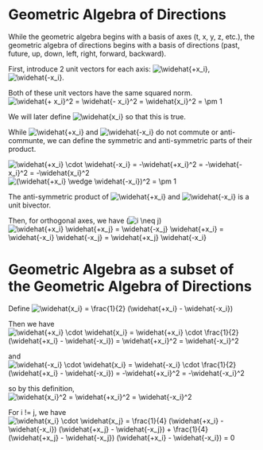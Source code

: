 # Geometric Algebra of Directions

While the geometric algebra begins with a basis of axes (t, x, y, z, etc.), the geometric algebra of directions begins with a basis of directions (past, future, up, down, left, right, forward, backward).

First, introduce 2 unit vectors for each axis: <img src="https://latex.codecogs.com/png.latex?\inline&space;\widehat{&plus;x_i}" title="\widehat{+x_i}" />, <img src="https://latex.codecogs.com/png.latex?\inline&space;\widehat{-x_i}" title="\widehat{-x_i}" />.

Both of these unit vectors have the same squared norm.  <img src="https://latex.codecogs.com/png.latex?\inline&space;\widehat{&plus;&space;x_i}^2&space;=&space;\widehat{-&space;x_i}^2&space;=&space;\widehat{x_i}^2&space;=&space;\pm&space;1" title="\widehat{+ x_i}^2 = \widehat{- x_i}^2 = \widehat{x_i}^2 = \pm 1" />

We will later define <img src="https://latex.codecogs.com/png.latex?\inline&space;\widehat{x_i}" title="\widehat{x_i}" /> so that this is true.

While <img src="https://latex.codecogs.com/png.latex?\inline&space;\widehat{&plus;x_i}" title="\widehat{+x_i}" /> and <img src="https://latex.codecogs.com/png.latex?\inline&space;\widehat{-x_i}" title="\widehat{-x_i}" /> do not commute or anti-communte, we can define the symmetric and anti-symmetric parts of their product.

<img src="https://latex.codecogs.com/png.latex?\inline&space;\widehat{&plus;x_i}&space;\cdot&space;\widehat{-x_i}&space;=&space;-\widehat{&plus;x_i}^2&space;=&space;-\widehat{-x_i}^2&space;=&space;-\widehat{x_i}^2" title="\widehat{+x_i} \cdot \widehat{-x_i} = -\widehat{+x_i}^2 = -\widehat{-x_i}^2 = -\widehat{x_i}^2" />

<img src="https://latex.codecogs.com/png.latex?\inline&space;(\widehat{&plus;x_i}&space;\wedge&space;\widehat{-x_i})^2&space;=&space;\pm&space;1" title="(\widehat{+x_i} \wedge \widehat{-x_i})^2 = \pm 1" />

The anti-symmetric product of <img src="https://latex.codecogs.com/png.latex?\inline&space;\widehat{&plus;x_i}" title="\widehat{+x_i}" /> and <img src="https://latex.codecogs.com/png.latex?\inline&space;\widehat{-x_i}" title="\widehat{-x_i}" /> is a unit bivector.

Then, for orthogonal axes, we have (<img src="https://latex.codecogs.com/png.latex?\inline&space;i&space;\neq&space;j" title="i \neq j" />) <img src="https://latex.codecogs.com/png.latex?\inline&space;\widehat{&plus;x_i}&space;\widehat{&plus;x_j}&space;=&space;\widehat{-x_j}&space;\widehat{&plus;x_i}&space;=&space;\widehat{-x_i}&space;\widehat{-x_j}&space;=&space;\widehat{&plus;x_j}&space;\widehat{-x_i}" title="\widehat{+x_i} \widehat{+x_j} = \widehat{-x_j} \widehat{+x_i} = \widehat{-x_i} \widehat{-x_j} = \widehat{+x_j} \widehat{-x_i}" />

# Geometric Algebra as a subset of the Geometric Algebra of Directions

Define <img src="https://latex.codecogs.com/png.latex?\inline&space;\widehat{x_i}&space;=&space;\frac{1}{2}&space;(\widehat{&plus;x_i}&space;-&space;\widehat{-x_i})" title="\widehat{x_i} = \frac{1}{2} (\widehat{+x_i} - \widehat{-x_i})" />

Then we have <img src="https://latex.codecogs.com/png.latex?\inline&space;\widehat{&plus;x_i}&space;\cdot&space;\widehat{x_i}&space;=&space;\widehat{&plus;x_i}&space;\cdot&space;\frac{1}{2}&space;(\widehat{&plus;x_i}&space;-&space;\widehat{-x_i})&space;=&space;\widehat{&plus;x_i}^2&space;=&space;\widehat{-x_i}^2" title="\widehat{+x_i} \cdot \widehat{x_i} = \widehat{+x_i} \cdot \frac{1}{2} (\widehat{+x_i} - \widehat{-x_i}) = \widehat{+x_i}^2 = \widehat{-x_i}^2" />

and <img src="https://latex.codecogs.com/png.latex?\inline&space;\widehat{-x_i}&space;\cdot&space;\widehat{x_i}&space;=&space;\widehat{-x_i}&space;\cdot&space;\frac{1}{2}&space;(\widehat{&plus;x_i}&space;-&space;\widehat{-x_i})&space;=&space;-\widehat{&plus;x_i}^2&space;=&space;-\widehat{-x_i}^2" title="\widehat{-x_i} \cdot \widehat{x_i} = \widehat{-x_i} \cdot \frac{1}{2} (\widehat{+x_i} - \widehat{-x_i}) = -\widehat{+x_i}^2 = -\widehat{-x_i}^2" />

so by this definition, <img src="https://latex.codecogs.com/png.latex?\inline&space;\widehat{x_i}^2&space;=&space;\widehat{&plus;x_i}^2&space;=&space;\widehat{-x_i}^2" title="\widehat{x_i}^2 = \widehat{+x_i}^2 = \widehat{-x_i}^2" />

For i != j, we have <img src="https://latex.codecogs.com/png.latex?\inline&space;\widehat{x_i}&space;\cdot&space;\widehat{x_j}&space;=&space;\frac{1}{4}&space;(\widehat{&plus;x_i}&space;-&space;\widehat{-x_i})&space;(\widehat{&plus;x_j}&space;-&space;\widehat{-x_j})&space;&plus;&space;\frac{1}{4}&space;(\widehat{&plus;x_j}&space;-&space;\widehat{-x_j})&space;(\widehat{&plus;x_i}&space;-&space;\widehat{-x_i})&space;=&space;0" title="\widehat{x_i} \cdot \widehat{x_j} = \frac{1}{4} (\widehat{+x_i} - \widehat{-x_i}) (\widehat{+x_j} - \widehat{-x_j}) + \frac{1}{4} (\widehat{+x_j} - \widehat{-x_j}) (\widehat{+x_i} - \widehat{-x_i}) = 0" />

